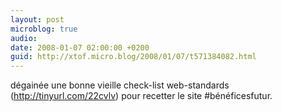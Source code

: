 ```yaml
---
layout: post
microblog: true
audio: 
date: 2008-01-07 02:00:00 +0200
guid: http://xtof.micro.blog/2008/01/07/t571384082.html
---
```

dégainée une bonne vieille check-list web-standards (http://tinyurl.com/22cvlv) pour recetter le site #bénéficesfutur.
